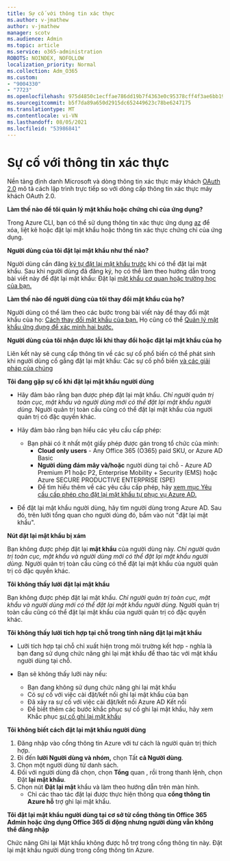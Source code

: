 ```yaml
---
title: Sự cố với thông tin xác thực
ms.author: v-jmathew
author: v-jmathew
manager: scotv
ms.audience: Admin
ms.topic: article
ms.service: o365-administration
ROBOTS: NOINDEX, NOFOLLOW
localization_priority: Normal
ms.collection: Adm_O365
ms.custom:
- "9004330"
- "7723"
ms.openlocfilehash: 975d4850c1ecffae786dd19b7f4363e0c95378cff4f3ae6bb1968af33ef810b0
ms.sourcegitcommit: b5f7da89a650d2915dc652449623c78be6247175
ms.translationtype: MT
ms.contentlocale: vi-VN
ms.lasthandoff: 08/05/2021
ms.locfileid: "53986841"
---
```

# <a name="issues-with-credentials"></a>Sự cố với thông tin xác thực

Nền tảng định danh Microsoft và dòng thông tin xác thực máy khách [OAuth 2.0](https://docs.microsoft.com/azure/active-directory/develop/v2-oauth2-client-creds-grant-flow) mô tả cách lập trình trực tiếp so với dòng cấp thông tin xác thực máy khách OAuth 2.0.

**Làm thế nào để tôi quản lý mật khẩu hoặc chứng chỉ của ứng dụng?**

Trong Azure CLI, bạn có thể sử dụng thông tin xác thực ứng dụng [az](https://docs.microsoft.com/cli/azure/ad/app/credential) để xóa, liệt kê hoặc đặt lại mật khẩu hoặc thông tin xác thực chứng chỉ của ứng dụng.

**Người dùng của tôi đặt lại mật khẩu như thế nào?**

Người dùng cần đăng [ký tự đặt lại mật khẩu trước](https://docs.microsoft.com/azure/active-directory/user-help/active-directory-passwords-reset-register) khi có thể đặt lại mật khẩu. Sau khi người dùng đã đăng ký, họ có thể làm theo hướng dẫn trong bài viết này để đặt lại mật khẩu: Đặt lại [mật khẩu cơ quan hoặc trường học của bạn.](https://docs.microsoft.com/azure/active-directory/user-help/user-help-reset-password#how-to-reset-or-unlock-your-password-for-a-work-or-school-account)

**Làm thế nào để người dùng của tôi thay đổi mật khẩu của họ?**

Người dùng có thể làm theo các bước trong bài viết này để thay đổi mật khẩu của họ: [Cách thay đổi mật khẩu của bạn.](https://docs.microsoft.com/azure/active-directory/user-help/user-help-reset-password#how-to-change-your-password)
Họ cũng có thể [Quản lý mật khẩu ứng dụng để xác minh hai bước.](https://docs.microsoft.com/azure/active-directory/user-help/multi-factor-authentication-end-user-app-passwords)

**Người dùng của tôi nhận được lỗi khi thay đổi hoặc đặt lại mật khẩu của họ**

Liên kết này sẽ cung cấp thông tin về các sự cố phổ biến có thể phát sinh khi người dùng cố gắng đặt lại mật khẩu: Các sự cố phổ biến [và các giải pháp của chúng](https://docs.microsoft.com/azure/active-directory/user-help/user-help-reset-password#common-problems-and-their-solutions)

**Tôi đang gặp sự cố khi đặt lại mật khẩu người dùng**

- Hãy đảm bảo rằng bạn được phép đặt lại mật khẩu. *Chỉ người quản trị toàn cục, mật khẩu và người dùng mới có thể đặt lại mật khẩu người dùng.* Người quản trị toàn cầu cũng có thể đặt lại mật khẩu của người quản trị có đặc quyền khác.

- Hãy đảm bảo rằng bạn hiểu các yêu cầu cấp phép:

  - Bạn phải có ít nhất một giấy phép được gán trong tổ chức của mình:
    - **Cloud only users** - Any Office 365 (O365) paid SKU, or Azure AD Basic
    - **Người dùng đám mây và/hoặc** người dùng tại chỗ - Azure AD Premium P1 hoặc P2, Enterprise Mobility + Security (EMS) hoặc Azure SECURE PRODUCTIVE ENTERPRISE (SPE)
    - Để tìm hiểu thêm về các yêu cầu cấp phép, hãy [xem mục Yêu cầu cấp phép cho đặt lại mật khẩu tự phục vụ Azure AD.](https://docs.microsoft.com/azure/active-directory/active-directory-passwords-licensing)
- Để đặt lại mật khẩu người dùng, hãy tìm người dùng trong Azure AD. Sau đó, trên lưỡi tổng quan cho người dùng đó, bấm vào nút "đặt lại mật khẩu".

**Nút đặt lại mật khẩu bị xám**

Bạn không được phép đặt lại **mật khẩu** của người dùng này. *Chỉ người quản trị toàn cục, mật khẩu và người dùng mới có thể đặt lại mật khẩu người dùng.* Người quản trị toàn cầu cũng có thể đặt lại mật khẩu của người quản trị có đặc quyền khác.

**Tôi không thấy lưỡi đặt lại mật khẩu**

Bạn không được phép đặt lại mật khẩu. *Chỉ người quản trị toàn cục, mật khẩu và người dùng mới có thể đặt lại mật khẩu người dùng.* Người quản trị toàn cầu cũng có thể đặt lại mật khẩu của người quản trị có đặc quyền khác.

**Tôi không thấy lưỡi tích hợp tại chỗ trong tính năng đặt lại mật khẩu**

- Lưỡi tích hợp tại chỗ chỉ xuất hiện trong môi trường kết hợp - nghĩa là bạn đang sử dụng chức năng ghi lại mật khẩu để thao tác với mật khẩu người dùng tại chỗ.

- Bạn sẽ không thấy lưỡi này nếu:

  - Bạn đang không sử dụng chức năng ghi lại mật khẩu
  - Có sự cố với việc cài đặt/kết nối ghi lại mật khẩu của bạn
  - Đã xảy ra sự cố với việc cài đặt/kết nối Azure AD Kết nối
  - Để biết thêm các bước khắc phục sự cố ghi lại mật khẩu, hãy xem Khắc phục [sự cố ghi lại mật khẩu](https://docs.microsoft.com/azure/active-directory/authentication/troubleshoot-sspr-writeback)

**Tôi không biết cách đặt lại mật khẩu người dùng**

1. Đăng nhập vào cổng thông tin Azure với tư cách là người quản trị thích hợp.
2. Đi đến **lưỡi Người dùng và nhóm,** chọn Tất **cả Người dùng**.
3. Chọn một người dùng từ danh sách.
4. Đối với người dùng đã chọn, chọn **Tổng** quan , rồi trong thanh lệnh, chọn Đặt **lại mật khẩu**.
5. Chọn nút **Đặt lại mật** khẩu và làm theo hướng dẫn trên màn hình.
    - Chỉ các thao tác đặt lại được thực hiện thông qua **cổng thông tin Azure hỗ** trợ ghi lại mật khẩu.

**Tôi đặt lại mật khẩu người dùng tại cơ sở từ cổng thông tin Office 365 Admin hoặc ứng dụng Office 365 di động nhưng người dùng vẫn không thể đăng nhập**

Chức năng Ghi lại Mật khẩu không được hỗ trợ trong cổng thông tin này. Đặt lại mật khẩu người dùng trong cổng thông tin Azure.
